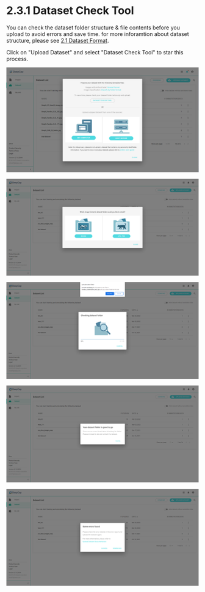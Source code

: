 # 2.3.1 Dataset Check Tool

You can check the dataset folder structure & file contents before you upload to avoid errors and save time. for more inforamtion about dataset structure, please see [2.1 Dataset Format](../upload-dataset.md).&#x20;

Click on "Upload Dataset" and select "Dataset Check Tool" to star this process.

![Running the "Dataset Check Tool" before uploading the zipped file may save you precious time](../../.gitbook/assets/con-2-6-1.png)

![Select the image format in the folder](../../.gitbook/assets/con-2-3-1-1-new.png)

![After selecting a folder from your device, DeepQ AI platform will ask for user's permission to start the scan. The total scan time will depend on both the users connection speed and the contents of the folder.](../../.gitbook/assets/con-2-3-1-2-new.png)

![A confirmation message will appear once the scan is complete, the folder is ready to be ziipped and uploaded.](../../.gitbook/assets/con-2-3-1-3-new.png)

![If the scan did not pass, the system will provide an error report for users to download and fix the dataset structure/contents accordingly.](../../.gitbook/assets/con-2-3-1-4-new.png)
